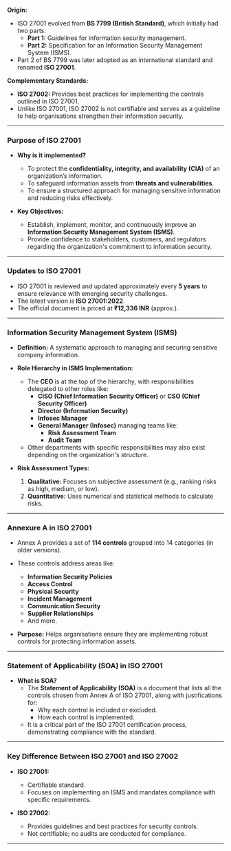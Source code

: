 **Origin:**

- ISO 27001 evolved from **BS 7799 (British Standard)**, which initially had two parts:
    - **Part 1:** Guidelines for information security management.
    - **Part 2:** Specification for an Information Security Management System (ISMS).
- Part 2 of BS 7799 was later adopted as an international standard and renamed **ISO 27001**.

**Complementary Standards:**

- **ISO 27002:** Provides best practices for implementing the controls outlined in ISO 27001.
- Unlike ISO 27001, ISO 27002 is not certifiable and serves as a guideline to help organisations strengthen their information security.

---

### **Purpose of ISO 27001**

- **Why is it implemented?**
    
    - To protect the **confidentiality, integrity, and availability (CIA)** of an organization’s information.
    - To safeguard information assets from **threats and vulnerabilities**.
    - To ensure a structured approach for managing sensitive information and reducing risks effectively.
- **Key Objectives:**
    
    - Establish, implement, monitor, and continuously improve an **Information Security Management System (ISMS)**.
    - Provide confidence to stakeholders, customers, and regulators regarding the organization's commitment to information security.

---

### **Updates to ISO 27001**

- ISO 27001 is reviewed and updated approximately every **5 years** to ensure relevance with emerging security challenges.
- The latest version is **ISO 27001:2022**.
- The official document is priced at **₹12,336 INR** (approx.).

---

### **Information Security Management System (ISMS)**

- **Definition:** A systematic approach to managing and securing sensitive company information.
    
- **Role Hierarchy in ISMS Implementation:**
    
    - The **CEO** is at the top of the hierarchy, with responsibilities delegated to other roles like:
        - **CISO (Chief Information Security Officer)** or **CSO (Chief Security Officer)**
        - **Director (Information Security)**
        - **Infosec Manager**
        - **General Manager (Infosec)** managing teams like:
            - **Risk Assessment Team**
            - **Audit Team**
    - Other departments with specific responsibilities may also exist depending on the organization's structure.
- **Risk Assessment Types:**
    
    1. **Qualitative:** Focuses on subjective assessment (e.g., ranking risks as high, medium, or low).
    2. **Quantitative:** Uses numerical and statistical methods to calculate risks.

---

### **Annexure A in ISO 27001**

- Annex A provides a set of **114 controls** grouped into 14 categories (in older versions).
    
- These controls address areas like:
    
    - **Information Security Policies**
    - **Access Control**
    - **Physical Security**
    - **Incident Management**
    - **Communication Security**
    - **Supplier Relationships**
    - And more.
- **Purpose:** Helps organisations ensure they are implementing robust controls for protecting information assets.

---

### **Statement of Applicability (SOA) in ISO 27001**

- **What is SOA?**
    - The **Statement of Applicability (SOA)** is a document that lists all the controls chosen from Annex A of ISO 27001, along with justifications for:
        - Why each control is included or excluded.
        - How each control is implemented.
    - It is a critical part of the ISO 27001 certification process, demonstrating compliance with the standard.

---

### **Key Difference Between ISO 27001 and ISO 27002**

- **ISO 27001:**
    
    - Certifiable standard.
    - Focuses on implementing an ISMS and mandates compliance with specific requirements.
- **ISO 27002:**
    
    - Provides guidelines and best practices for security controls.
    - Not certifiable; no audits are conducted for compliance.

---
